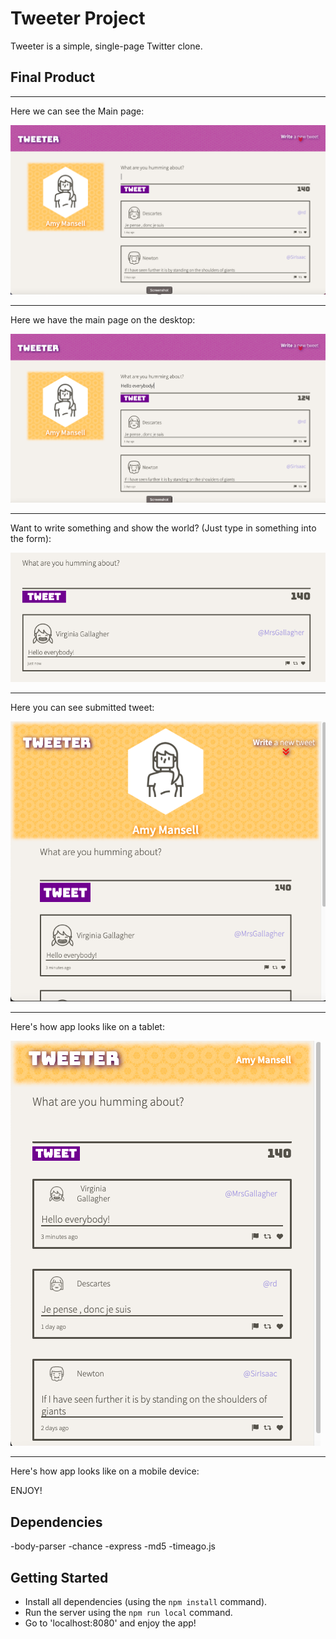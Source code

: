 # Tweeter Project

Tweeter is a simple, single-page Twitter clone.

## Final Product

***
Here we can see the Main page:

!["Main page"](./public/screenshots/main-page.png)
***
Here we have the main page on the desktop:

!["Creating a tweet"](./public/screenshots/write.png)
***

Want to write something and show the world? (Just type in something into the form):

!["Submitted tweet"](./public/screenshots/submit.png)
***
Here you can see submitted tweet:

!["Tablet view"](./public/screenshots/tablet.png)
***
Here's how app looks like on a tablet:

!["Mobile view"](./public/screenshots/mobile.png)
***
Here's how app looks like on a mobile device:

ENJOY!

## Dependencies

  -body-parser
  -chance
  -express
  -md5
  -timeago.js


## Getting Started

- Install all dependencies (using the `npm install` command).
- Run the server using the `npm run local` command.
- Go to 'localhost:8080' and enjoy the app!